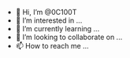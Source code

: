 - 👋 Hi, I’m @0C100T
- 👀 I’m interested in ...
- 🌱 I’m currently learning ...
- 💞️ I’m looking to collaborate on ...
- 📫 How to reach me ...

<!---
0C100T/0C100T is a ✨ special ✨ repository because its `README.md` (this file) appears on your GitHub profile.
You can click the Preview link to take a look at your changes.
--->
